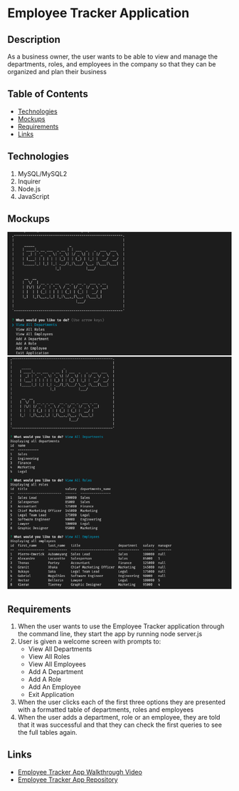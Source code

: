 # Employee Tracker Application

## Description
As a business owner, the user wants to be able to view and manage the departments, roles, and employees in the company so that they can be organized and plan their business

## Table of Contents
* [Technologies](#technologies)
* [Mockups](#mockups)
* [Requirements](#requirements)
* [Links](#links)

## Technologies
1. MySQL/MySQL2
2. Inquirer
3. Node.js
4. JavaScript

## Mockups
![Mockup](./images/Screenshot_Welcome.png)
![Mockup](./images/Screenshot_App.png)

## Requirements
1. When the user wants to use the Employee Tracker application through the command line, they start the app by running node server.js
2. User is given a welcome screen with prompts to:
    * View All Departments
    * View All Roles
    * View All Employees
    * Add A Department
    * Add A Role
    * Add An Employee
    * Exit Application
3. When the user clicks each of the first three options they are presented with a formatted table of departments, roles and employees
4. When the user adds a department, role or an employee, they are told that it was successful and that they can check the first queries to see the full tables again.

## Links
* [Employee Tracker App Walkthrough Video](https://drive.google.com/file/d/1Kp_sTz9iBzYUARztgG91Ldj5jMLC9Sfz/view?usp=sharing)
* [Employee Tracker App Repository](https://github.com/bspiewak6/employee-tracker)
